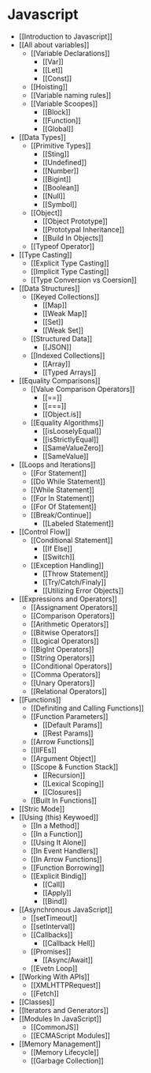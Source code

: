 # Javascript

- [[Introduction to Javascript]]
- [[All about variables]]
	- [[Variable Declarations]]
		- [[Var]]
		- [[Let]]
		- [[Const]]
	- [[Hoisting]]
	- [[Variable naming rules]]
	- [[Variable Scoopes]]
		- [[Block]]
		- [[Function]]
		- [[Global]]
- [[Data Types]]
	- [[Primitive Types]]
		- [[Sting]]
		- [[Undefined]]
		- [[Number]]
		- [[Bigint]]
		- [[Boolean]]
		- [[Null]]
		- [[Symbol]]
	- [[Object]]
		- [[Object Prototype]]
		- [[Prototypal Inheritance]]
		- [[Build In Objects]]
	- [[Typeof Operator]]
- [[Type Casting]]
	- [[Explicit Type Casting]]
	- [[Implicit Type Casting]]
	- [[Type Conversion vs Coersion]]
- [[Data Structures]]
	- [[Keyed Collections]]
		- [[Map]]
		- [[Weak Map]]
		- [[Set]]
		- [[Weak Set]]
	- [[Structured Data]]
		- [[JSON]]
	- [[Indexed Collections]]
		- [[Array]]
		- [[Typed Arrays]]
- [[Equality Comparisons]]
	- [[Value Comparison Operators]]
		- [[==]]
		- [[===]]
		- [[Object.is]]
	- [[Equality Algorithms]]
		- [[isLooselyEqual]]
		- [[isStrictlyEqual]]
		- [[SameValueZero]]
		- [[SameValue]]
- [[Loops and Iterations]]
	- [[For Statement]]
	- [[Do While Statement]]
	- [[While Statement]]
	- [[For In Statement]]
	- [[For Of Statement]]
	- [[Break/Continue]]
		- [[Labeled Statement]]
- [[Control Flow]]
	- [[Conditional Statement]]
		- [[If Else]]
		- [[Switch]]
	- [[Exception Handling]]
		- [[Throw Statement]]
		- [[Try/Catch/Finaly]]
		- [[Utilizing Error Objects]]
- [[Expressions and Operators]]
	- [[Assignament Operators]]
	- [[Comparison Operators]]
	- [[Arithmetic Operators]]
	- [[Bitwise Operators]]
	- [[Logical Operators]]
	- [[BigInt Operators]]
	- [[String Operators]]
	- [[Conditional Operators]]
	- [[Comma Operators]]
	- [[Unary Operators]]
	- [[Relational Operators]]
- [[Functions]]
	- [[Definiting and Calling Functions]]
	- [[Function Parameters]]
		- [[Default Params]]
		- [[Rest Params]]
	- [[Arrow Functions]]
	- [[IIFEs]]
	- [[Argument Object]]
	- [[Scope & Function Stack]]
		- [[Recursion]]
		- [[Lexical Scoping]]
		- [[Closures]]
	- [[Built In Functions]]
- [[Stric Mode]]
- [[Using (this) Keywoed]]
	- [[In a Method]]
	- [[In a Function]]
	- [[Using It Alone]]
	- [[In Event Handlers]]
	- [[In Arrow Functions]]
	- [[Function Borrowing]]
	- [[Explicit Bindig]]
		- [[Call]]
		- [[Apply]]
		- [[Bind]]
- [[Asynchronous JavaScript]]
	- [[setTimeout]]
	- [[setInterval]]
	- [[Callbacks]]
		- [[Callback Hell]]
	- [[Promises]]
		- [[Async/Await]]
	- [[Evetn Loop]]
- [[Working With APIs]]
	- [[XMLHTTPRequest]]
	- [[Fetch]]
- [[Classes]]
- [[Iterators and Generators]]
- [[Modules In JavaScript]]
	- [[CommonJS]]
	- [[ECMAScript Modules]]
- [[Memory Management]]
	- [[Memory Lifecycle]]
	- [[Garbage Collection]]